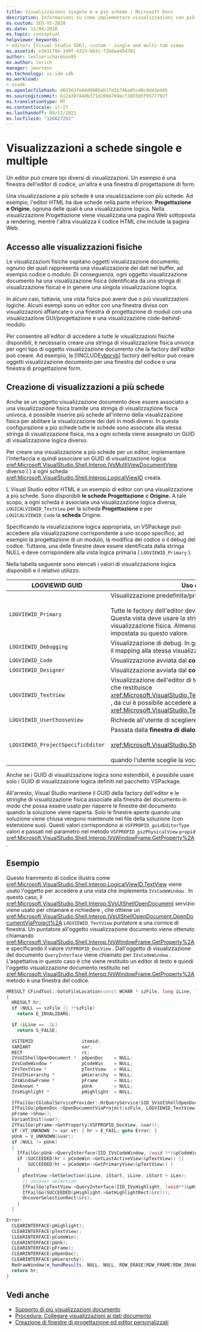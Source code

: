 ```yaml
---
title: Visualizzazioni singole e a più schede | Microsoft Docs
description: Informazioni su come implementare visualizzazioni con più schede negli editor, ad esempio una finestra dell'editor di codice e una finestra di progettazione form.
ms.custom: SEO-VS-2020
ms.date: 11/04/2016
ms.topic: conceptual
helpviewer_keywords:
- editors [Visual Studio SDK], custom - single and multi-tab views
ms.assetid: e3611704-349f-4323-b03c-f2b0a445d781
author: leslierichardson95
ms.author: lerich
manager: jmartens
ms.technology: vs-ide-sdk
ms.workload:
- vssdk
ms.openlocfilehash: d03563fe84d8985ab1fd1b746a05cd0c8d43e485
ms.sourcegitcommit: b12a38744db371d2894769ecf305585f9577792f
ms.translationtype: MT
ms.contentlocale: it-IT
ms.lasthandoff: 09/13/2021
ms.locfileid: "126627252"
---
```

# <a name="single-and-multi-tab-views"></a>Visualizzazioni a schede singole e multiple
Un editor può creare tipi diversi di visualizzazioni. Un esempio è una finestra dell'editor di codice, un'altra è una finestra di progettazione di form.

 Una visualizzazione a più schede è una visualizzazione con più schede. Ad esempio, l'editor HTML ha due schede nella parte inferiore: **Progettazione** **e Origine**, ognuna delle quali è una visualizzazione logica. Nella visualizzazione Progettazione viene visualizzata una pagina Web sottoposta a rendering, mentre l'altra visualizza il codice HTML che include la pagina Web.

## <a name="accessing-physical-views"></a>Accesso alle visualizzazioni fisiche
 Le visualizzazioni fisiche ospitano oggetti visualizzazione documento, ognuno dei quali rappresenta una visualizzazione dei dati nel buffer, ad esempio codice o modulo. Di conseguenza, ogni oggetto visualizzazione documento ha una visualizzazione fisica (identificata da una stringa di visualizzazione fisica) e in genere una singola visualizzazione logica.

 In alcuni casi, tuttavia, una vista fisica può avere due o più visualizzazioni logiche. Alcuni esempi sono un editor con una finestra divisa con visualizzazioni affiancate o una finestra di progettazione di moduli con una visualizzazione GUI/progettazione e una visualizzazione code-behind-modulo.

 Per consentire all'editor di accedere a tutte le visualizzazioni fisiche disponibili, è necessario creare una stringa di visualizzazione fisica univoca per ogni tipo di oggetto visualizzazione documento che la factory dell'editor può creare. Ad esempio, la [!INCLUDE[vbprvb](../code-quality/includes/vbprvb_md.md)] factory dell'editor può creare oggetti visualizzazione documento per una finestra del codice e una finestra di progettazione form.

## <a name="creating-multi-tabbed-views"></a>Creazione di visualizzazioni a più schede
 Anche se un oggetto visualizzazione documento deve essere associato a una visualizzazione fisica tramite una stringa di visualizzazione fisica univoca, è possibile inserire più schede all'interno della visualizzazione fisica per abilitare la visualizzazione dei dati in modi diversi. In questa configurazione a più schede tutte le schede sono associate alla stessa stringa di visualizzazione fisica, ma a ogni scheda viene assegnato un GUID di visualizzazione logica diverso.

 Per creare una visualizzazione a più schede per un editor, implementare l'interfaccia e quindi associare un GUID di visualizzazione logica <xref:Microsoft.VisualStudio.Shell.Interop.IVsMultiViewDocumentView> diverso ( ) a ogni scheda <xref:Microsoft.VisualStudio.Shell.Interop.LogicalViewID> creata.

 L Visual Studio editor HTML è un esempio di editor con una visualizzazione a più schede. Sono disponibili **le schede Progettazione** e **Origine.** A tale scopo, a ogni scheda è associata una visualizzazione logica diversa, `LOGICALVIEWID_TextView` per la scheda **Progettazione** e per `LOGICALVIEWID_Code` la **scheda** Origine.

 Specificando la visualizzazione logica appropriata, un VSPackage può accedere alla visualizzazione corrispondente a uno scopo specifico, ad esempio la progettazione di un modulo, la modifica del codice o il debug del codice. Tuttavia, una delle finestre deve essere identificata dalla stringa NULL e deve corrispondere alla vista logica primaria ( `LOGVIEWID_Primary` ).

 Nella tabella seguente sono elencati i valori di visualizzazione logica disponibili e il relativo utilizzo.

|LOGVIEWID GUID|Uso consigliato|
|--------------------|---------------------|
|`LOGVIEWID_Primary`|Visualizzazione predefinita/primaria della factory dell'editor.<br /><br /> Tutte le factory dell'editor devono supportare questo valore. Questa vista deve usare la stringa NULL come stringa di visualizzazione fisica. Almeno una vista logica deve essere impostata su questo valore.|
|`LOGVIEWID_Debugging`|Visualizzazione di debug. In genere, `LOGVIEWID_Debugging` esegue il mapping alla stessa visualizzazione di `LOGVIEWID_Code` .|
|`LOGVIEWID_Code`|Visualizzazione avviata dal **comando Visualizza** codice.|
|`LOGVIEWID_Designer`|Visualizzazione avviata dal **comando Visualizza** modulo.|
|`LOGVIEWID_TextView`|Visualizzazione dell'editor di testo. Si tratta della visualizzazione che restituisce <xref:Microsoft.VisualStudio.TextManager.Interop.IVsCodeWindow> , da cui è possibile accedere a <xref:Microsoft.VisualStudio.TextManager.Interop.IVsTextView> .|
|`LOGVIEWID_UserChooseView`|Richiede all'utente di scegliere la visualizzazione da usare.|
|`LOGVIEWID_ProjectSpecificEditor`|Passata dalla **finestra di dialogo** Apri con a<br /><br /> <xref:Microsoft.VisualStudio.Shell.Interop.IVsProject.OpenItem%2A><br /><br /> quando l'utente sceglie la voce "(Project editor predefinito)".|

 Anche se i GUID di visualizzazione logica sono estendibili, è possibile usare solo i GUID di visualizzazione logica definiti nel pacchetto VSPackage.

 All'arresto, Visual Studio mantiene il GUID della factory dell'editor e le stringhe di visualizzazione fisica associate alla finestra del documento in modo che possa essere usato per riaperre le finestre del documento quando la soluzione viene riaperta. Solo le finestre aperte quando una soluzione viene chiusa vengono mantenute nel file della soluzione (con estensione suo). Questi valori corrispondono ai `VSFPROPID_guidEditorType` valori e passati nel parametro nel metodo `VSFPROPID_pszPhysicalView` `propid` <xref:Microsoft.VisualStudio.Shell.Interop.IVsWindowFrame.GetProperty%2A> .

## <a name="example"></a>Esempio
 Questo frammento di codice illustra come <xref:Microsoft.VisualStudio.Shell.Interop.LogicalViewID.TextView> viene usato l'oggetto per accedere a una vista che implementa `IVsCodeWindow` . In questo caso, il <xref:Microsoft.VisualStudio.Shell.Interop.SVsUIShellOpenDocument> servizio viene usato per chiamare e richiedere , che ottiene un <xref:Microsoft.VisualStudio.Shell.Interop.IVsUIShellOpenDocument.OpenDocumentViaProject%2A> `LOGVIEWID_TextView` puntatore a una cornice di finestra. Un puntatore all'oggetto visualizzazione documento viene ottenuto chiamando <xref:Microsoft.VisualStudio.Shell.Interop.IVsWindowFrame.GetProperty%2A> e specificando il valore `VSFPROPID_DocView` . Dall'oggetto di visualizzazione del documento `QueryInterface` viene chiamato per `IVsCodeWindow` . L'aspettativa in questo caso è che viene restituito un editor di testo e quindi l'oggetto visualizzazione documento restituito nel <xref:Microsoft.VisualStudio.Shell.Interop.IVsWindowFrame.GetProperty%2A> metodo è una finestra del codice.

```cpp
HRESULT CFindTool::GotoFileLocation(const WCHAR * szFile, long iLine, long iStart, long iLen)
{
  HRESULT hr;
  if (NULL == szFile || !*szFile)
    return E_INVALIDARG;

  if (iLine == -1L)
    return S_FALSE;

  VSITEMID                  itemid;
  VARIANT                   var;
  RECT                      rc;
  IVsUIShellOpenDocument *  pOpenDoc    = NULL;
  IVsCodeWindow *           pCodeWin    = NULL;
  IVsTextView *             pTextView   = NULL;
  IVsUIHierarchy *          pHierarchy  = NULL;
  IVsWindowFrame *          pFrame      = NULL;
  IUnknown *                pUnk        = NULL;
  IVsHighlight *            pHighlight  = NULL;

  IfFailGo(CGlobalServiceProvider::HrQueryService(SID_SVsUIShellOpenDocument, IID_IVsUIShellOpenDocument, (void **)&pOpenDoc));
  IfFailGo(pOpenDoc->OpenDocumentViaProject(szFile, LOGVIEWID_TextView, NULL, &pHierarchy, &itemid, &pFrame));
  pFrame->Show();
  VariantInit(&var);
  IfFailGo(pFrame->GetProperty(VSFPROPID_DocView, &var));
  if (VT_UNKNOWN != var.vt) { hr = E_FAIL; goto Error; }
  pUnk = V_UNKNOWN(&var);
  if (NULL != pUnk)
  {
    IfFailGo(pUnk->QueryInterface(IID_IVsCodeWindow, (void **)&pCodeWin));
    if (SUCCEEDED(hr = pCodeWin->GetLastActiveView(&pTextView)) ||
        SUCCEEDED(hr = pCodeWin->GetPrimaryView(&pTextView)) )
    {
      pTextView->SetSelection(iLine, iStart, iLine, iStart + iLen);
      // uncover selection
      IfFailGo(pTextView->QueryInterface(IID_IVsHighlight, (void**)&pHighlight));
      IfFailGo(SUCCEEDED(pHighlight->GetHighlightRect(&rc)));
      UncoverSelectionRect(&rc);
    }
  }

Error:
  CLEARINTERFACE(pHighlight);
  CLEARINTERFACE(pTextView);
  CLEARINTERFACE(pCodeWin);
  CLEARINTERFACE(pUnk);
  CLEARINTERFACE(pFrame);
  CLEARINTERFACE(pOpenDoc);
  CLEARINTERFACE(pHierarchy);
  RedrawWindow(m_hwndResults, NULL, NULL, RDW_ERASE|RDW_FRAME|RDW_INVALIDATE|RDW_ALLCHILDREN);
  return hr;
}
```

## <a name="see-also"></a>Vedi anche
- [Supporto di più visualizzazioni documento](../extensibility/supporting-multiple-document-views.md)
- [Procedura: Collegare visualizzazioni ai dati documento](../extensibility/how-to-attach-views-to-document-data.md)
- [Creazione di finestre di progettazione ed editor personalizzati](../extensibility/creating-custom-editors-and-designers.md)

